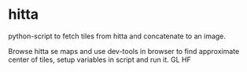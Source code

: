 # hitta
python-script to fetch tiles from hitta and concatenate to an image.

Browse hitta se maps and use dev-tools in browser to find approximate center of tiles, setup variables in script and run it. GL HF
